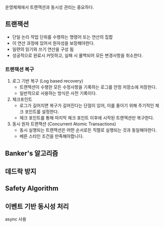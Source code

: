 운영체제에서 트랜잭션과 동시성 관리는 중요하다.

## 트랜잭션

* 단일 논리 작업 단위를 수행하는 명령어 또는 연산의 집합
* 이 연산 과정에 있어서 원자성을 보장해야한다.
* 일련의 읽기와 쓰기 연산을 구성 됨
* 성공적으로 완료시 커밋하고, 실패 시 롤백되어 모든 변경사항을 취소한다.

### 트랜잭션 복구

1. 로그 기반 복구 (Log based recovery)
	* 트랜잭션이 수행한 모든 수정사항을 기록하는 로그를 안정 저장소에 저장한다.
	* 일반적으로 사용하는 방식은 사전 기록이다.
2. 체크포인트
	* 로그가 길어지면 복구가 길어진다는 단점이 있어, 이를 줄이기 위해 주기적인 체크 포인트를 설정한다.
	* 체크 포인트를 통해 마지막 체크 포인트 이후에 시작된 트랜잭션만 복구한다.
3. 동시 원자 트랜잭션 (Concurrent Atomic Transactions)
	* 동시 실행되는 트랜잭션은 어떤 순서로든 직렬로 실행되는 것과 동일해야한다.
	* 베른 스타인 조건을 만족해야합니다.

## Banker's 알고리즘

## 데드락 방지

## Safety Algorithm

## 이벤트 기반 동시성 처리
async 사용
## 